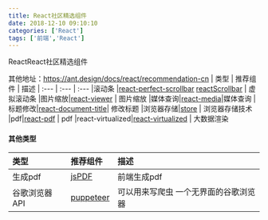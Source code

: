 ```yaml
---
title: React社区精选组件
date: 2018-12-10 09:10:10 
categories: ['React']
tags: ['前端','React']
---
```


ReactReact社区精选组件
<!-- more -->

其他地址：https://ant.design/docs/react/recommendation-cn
| 类型 | 推荐组件 | 描述
| :--- | :--- | :---
|滚动条 |[react-perfect-scrollbar](https://github.com/goldenyz/react-perfect-scrollbar) [reactScrollbar](https://github.com/souhe/reactScrollbar)  | 虚拟滚动条
|图片缩放|[react-viewer](https://github.com/infeng/react-viewer) | 图片缩放
|媒体查询|[react-media](https://github.com/ReactTraining/react-media)|媒体查询
|标题修改|[react-document-title](https://github.com/gaearon/react-document-title)| 修改标题
|浏览器存储|[store](https://github.com/marcuswestin/store.js) | 浏览器存储技术
|pdf|[react-pdf](https://github.com/diegomura/react-pdf) | pdf
|react-virtualized|[react-virtualized](https://github.com/bvaughn/react-virtualized) | 大数据渲染



#### 其他类型
| 类型 | 推荐组件 | 描述
| :--- | :--- | :---
|生成pdf |[jsPDF](https://github.com/MrRio/jsPDF?utm_source=gold_browser_extension)  | 前端生成pdf
|谷歌浏览器API |[puppeteer](https://github.com/GoogleChrome/puppeteer)  | 可以用来写爬虫 一个无界面的谷歌浏览器
